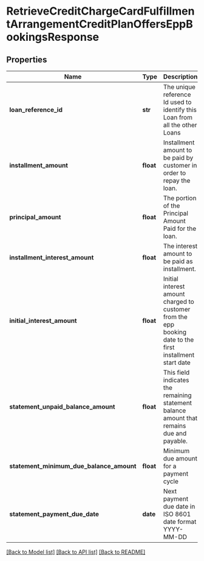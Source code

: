 # RetrieveCreditChargeCardFulfillmentArrangementCreditPlanOffersEppBookingsResponse

## Properties
Name | Type | Description | Notes
------------ | ------------- | ------------- | -------------
**loan_reference_id** | **str** | The unique  reference Id used to identify this Loan from all the other Loans | 
**installment_amount** | **float** | Installment amount to be paid by customer in order to repay the loan. | [optional] 
**principal_amount** | **float** | The portion of the Principal Amount Paid for the loan. | [optional] 
**installment_interest_amount** | **float** | The interest amount to be paid as installment. | [optional] 
**initial_interest_amount** | **float** | Initial interest amount charged to customer from the epp booking date to the first installment start date | [optional] 
**statement_unpaid_balance_amount** | **float** | This field indicates the remaining statement balance amount that remains due and payable. | [optional] 
**statement_minimum_due_balance_amount** | **float** | Minimum due amount for a payment cycle | [optional] 
**statement_payment_due_date** | **date** | Next payment due date in ISO 8601 date format YYYY-MM-DD | [optional] 

[[Back to Model list]](../README.md#documentation-for-models) [[Back to API list]](../README.md#documentation-for-api-endpoints) [[Back to README]](../README.md)

